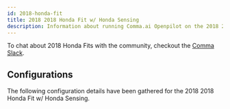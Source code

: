 ```yaml
---
id: 2018-honda-fit
title: 2018 2018 Honda Fit w/ Honda Sensing
description: Information about running Comma.ai Openpilot on the 2018 2018 Honda Fit w/ Honda Sensing
---
```





To chat about 2018 Honda Fits with the community, checkout the  [Comma Slack](https://slack.comma.ai).
      
## Configurations
The following configuration details have been gathered for the 2018 2018 Honda Fit w/ Honda Sensing.








